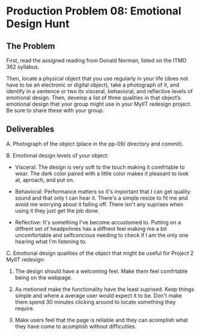 # Production Problem 08: Emotional Design Hunt

## The Problem

First, read the assigned reading from Donald Norman, listed on the ITMD 362 syllabus.

Then, locate a physical object that you use regularly in your life (does not have to be an electronic or digital object), take a photograph of it, and identify in a sentence or two its visceral, behavioral, and reflective levels of emotional design. Then, develop a list of three qualities in that object’s emotional design that your group might use in your MyIIT redesign project. Be sure to share these with your group.

## Deliverables

A. Photograph of the object (place in the pp-09/ directory and commit).

B. Emotional design levels of your object:

* Visceral: The design is very soft to the touch making it comfrtable to wear. The dark color paired with a little color makes it pleasant to look at, aproach, and put on.

* Behavioral: Performance matters so it's important that I can get quality sound and that only I can hear it. There's a simple resize to fit me and avoid me worrying about it falling off. There isn't any suprises when using it they just get the job done.

* Reflective: It's something I've become accustomed to. Putting on a diffrent set of headpohnes has a diffrent feel making me a bit uncomfortable and selfconcious needing to check if I am the only one hearing what I'm listening to.

C.  Emotional design qualities of the object that might be useful for Project 2 MyIIT redesign:

1. The design should have a welcoming feel. Make them feel comfrtable being on the webpage.

2. As metioned make the functionality have the least suprised. Keep things simple and where a average user would expect it to be. Don't make them spend 30 minutes clicking around to locate something they require.

3. Make users feel that the page is reliable and they can acomplish what they have come to acomplish without difficulties. 

